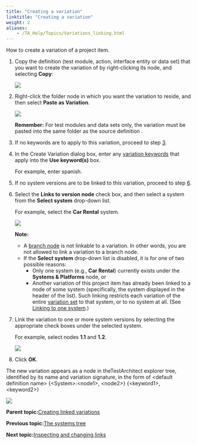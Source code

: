```yaml
--- 
title: "Creating a variation"
linktitle: "Creating a variation"
weight: 2
aliases: 
    - /TA_Help/Topics/Variations_linking.html
---
```


How to create a variation of a project item.

1.  Copy the definition \(test module, action, interface entity or data set\) that you want to create the variation of by right-clicking its node, and selecting **Copy**:

    ![](/images//Images/ug_systemtree3.png)

2.  Right-click the folder node in which you want the variation to reside, and then select **Paste as Variation**.

    ![](/images//Images/ug_systemtree4.png)

    **Remember:** For test modules and data sets only, the variation must be pasted into the same folder as the source definition .

3.  If no keywords are to apply to this variation, proceed to step [3](/TA_Help/Topics/Variations_linking.html#step.linked_var).
4.  In the Create Variation dialog box, enter any [variation keywords](/TA_Help/Topics/Variations_create_keyword.html) that apply into the **Use keyword\(s\)** box.

    For example, enter spanish.

5.  If no system versions are to be linked to this variation, proceed to step [6](/TA_Help/Topics/Variations_linking.html#step.finished).
6.  Select the **Links to version node** check box, and then select a system from the **Select system** drop-down list.

    For example, select the **Car Rental** system.

    ![](/images//Images/ug_systemtree33.png)

    **Note:**

    -   A [branch node](/TA_Help/Topics/ug_variations_create_new_branch.html) is not linkable to a variation. In other words, you are not allowed to link a variation to a branch node.
    -   If the **Select system** drop-down list is disabled, it is for one of two possible reasons:
        -   Only one system \(e.g., **Car Rental**\) currently exists under the **Systems & Platforms** node, or
        -   Another variation of this project item has already been linked to a node of some system \(specifically, the system displayed in the header of the list\). Such linking restricts each variation of the entire [variation set](/TA_Glossary/Topics/glossaryVariationSet.html) to that system, or to no system at all. \(See [Linking to one system](/TA_Help/Topics/Variations_rules_1.html#p_gkf_3dy_dm).\)
7.  Link the variation to one or more system versions by selecting the appropriate check boxes under the selected system.

    For example, select nodes **1.1** and **1.2**.

    ![](/images//Images/ug_systemtree16.png)

8.  Click **OK**.


The new variation appears as a node in theTestArchitect explorer tree, identified by its name and variation signature, in the form of <default definition name\> \{<System\>:<node1\>, <node2\>\} \{<keyword1\>, <keyword2\>\}

![](/images//Images/ug_systemtree17.png)

**Parent topic:**[Creating linked variations](/TA_Help/Topics/Variations_create_linked.html)

**Previous topic:**[The systems tree](/TA_Help/Topics/Variations_create_linked_system_tree.html)

**Next topic:**[Inspecting and changing links](/TA_Help/Topics/Variations_inspecting_removing.html)

